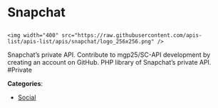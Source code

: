 # Snapchat<p align="center">
    <img width="400" src="https://raw.githubusercontent.com/apis-list/apis-list/apis/snapchat/logo_256x256.png" />
</p>

Snapchat’s private API. Contribute to mgp25/SC-API development by creating an account on GitHub. PHP library of Snapchat’s private API.  #Private

**Categories**:

- [Social](https://github/apis-list/apis-list#social)





